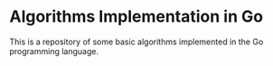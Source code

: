 # Algorithms Implementation in Go

This is a repository of some basic algorithms implemented in the Go programming language.
